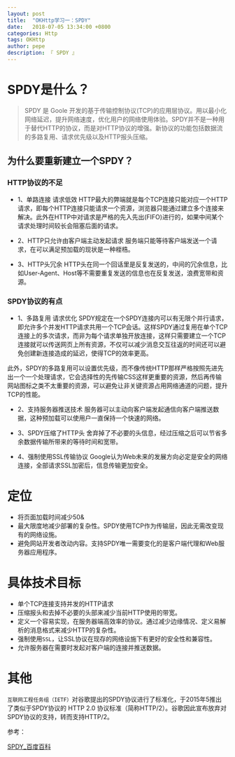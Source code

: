```yaml
---
layout: post
title:  "OKHttp学习一：SPDY"
date:   2018-07-05 13:34:00 +0800
categories: Http
tags: OKHttp
author: pepe
description: 『 SPDY 』
---
```


# SPDY是什么？

> SPDY 是 Goole 开发的基于传输控制协议(TCP)的应用层协议。用以最小化网络延迟，提升网络速度，优化用户的网络使用体验。SPDY并不是一种用于替代HTTP的协议，而是对HTTP协议的增强。新协议的功能包括数据流的多路复用、请求优先级以及HTTP报头压缩。

## 为什么要重新建立一个SPDY？

### **HTTP协议的不足**

* 1、单路连接 请求低效
HTTP最大的弊端就是每个TCP连接只能对应一个HTTP请求，即每个HTTP连接只能请求一个资源，浏览器只能通过建立多个连接来解决。此外在HTTP中对请求是严格的先入先出(FIFO)进行的，如果中间某个请求处理时间较长会阻塞后面的请求。

* 2、HTTP只允许由客户端主动发起请求
服务端只能等待客户端发送一个请求，在可以满足预加载的现状是一种桎梏。

* 3、HTTP头冗余
HTTP头在同一个回话里是反复发送的，中间的冗余信息，比如User-Agent、Host等不需要重复发送的信息也在反复发送，浪费宽带和资源。

### **SPDY协议的有点**

* 1、多路复用 请求优化
SPDY规定在一个SPDY连接内可以有无限个并行请求，即允许多个并发HTTP请求共用一个TCP会话。这样SPDY通过复用在单个TCP连接上的多次请求，而非为每个请求单独开放连接，这样只需要建立一个TCP连接就可以传送网页上所有资源，不仅可以减少消息交互往返的时间还可以避免创建新连接造成的延迟，使得TCP的效率更高。

此外，SPDY的多路复用可以设置优先级，而不像传统HTTP那样严格按照先进先出一个一个处理请求，它会选择性的先传输CSS这样更重要的资源，然后再传输网站图标之类不太重要的资源，可以避免让非关键资源占用网络通道的问题，提升TCP的性能。

* 2、支持服务器推送技术
服务器可以主动向客户端发起通信向客户端推送数据，这种预加载可以使用户一直保持一个快速的网络。

* 3、SPDY压缩了HTTP头
舍弃掉了不必要的头信息，经过压缩之后可以节省多余数据传输所带来的等待时间和宽带。

* 4、强制使用SSL传输协议
Google认为Web未来的发展方向必定是安全的网络连接，全部请求SSL加密后，信息传输更加安全。

# **定位**

* 将页面加载时间减少50&
* 最大限度地减少部署的复杂性。SPDY使用TCP作为传输层，因此无需改变现有的网络设施。
* 避免网站开发者改动内容。支持SPDY唯一需要变化的是客户端代理和Web服务器应用程序。

# **具体技术目标**

* 单个TCP连接支持并发的HTTP请求
* 压缩报头和去掉不必要的头部来减少当前HTTP使用的带宽。
* 定义一个容易实现，在服务器端高效率的协议。通过减少边缘情况、定义易解析的消息格式来减少HTTP的复杂性。
* 强制使用`SSL`，让SSL协议在现存的网络设施下有更好的安全性和兼容性。
* 允许服务器在需要时发起对客户端的连接并推送数据。

# 其他

`互联网工程任务组（IETF）`对谷歌提出的SPDY协议进行了标准化，于2015年5推出了类似于SPDY协议的 HTTP 2.0 协议标准（简称HTTP/2）。谷歌因此宣布放弃对SPDY协议的支持，转而支持HTTP/2。











参考：

[SPDY_百度百科](https://baike.baidu.com/item/SPDY)
































